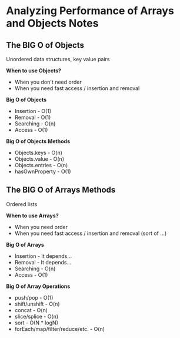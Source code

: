 # Analyzing Performance of Arrays and Objects Notes
## The BIG O of Objects

Unordered data structures, key value pairs

**When to use Objects?**

- When you don't need order
- When you need fast access / insertion and removal


**Big O of Objects**

- Insertion - O(1)
- Removal - O(1)
- Searching - O(n)
- Access - O(1)

**Big O of Objects Methods**

- Objects.keys - O(n)
- Objects.value - O(n)
- Objects.entries - O(n)
- hasOwnProperty - O(1)

## The BIG O of Arrays Methods

Ordered lists

**When to use Arrays?**

- When you need order
- When you need fast access / insertion and removal (sort of ...)

**Big O of Arrays**

- Insertion - It depends...
- Removal - It depends...
- Searching - O(n)
- Access - O(1)


**Big O of Array Operations**

- push/pop - O(1)
- shift/unshift - O(n)
- concat - O(n)
- slice/splice - O(n)
- sort - O(N * logN)
- forEach/map/filter/reduce/etc. - O(n)
